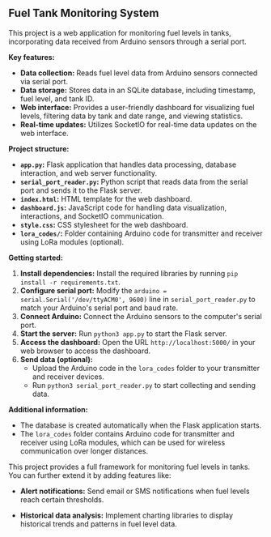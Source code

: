 ## Fuel Tank Monitoring System

This project is a web application for monitoring fuel levels in tanks, incorporating data received from Arduino sensors through a serial port.

**Key features:**

* **Data collection:** Reads fuel level data from Arduino sensors connected via serial port.
* **Data storage:** Stores data in an SQLite database, including timestamp, fuel level, and tank ID.
* **Web interface:** Provides a user-friendly dashboard for visualizing fuel levels, filtering data by tank and date range, and viewing statistics.
* **Real-time updates:** Utilizes SocketIO for real-time data updates on the web interface.

**Project structure:**

* **`app.py`:** Flask application that handles data processing, database interaction, and web server functionality.
* **`serial_port_reader.py`:** Python script that reads data from the serial port and sends it to the Flask server.
* **`index.html`:** HTML template for the web dashboard.
* **`dashboard.js`:** JavaScript code for handling data visualization, interactions, and SocketIO communication.
* **`style.css`:** CSS stylesheet for the web dashboard.
* **`lora_codes/`:** Folder containing Arduino code for transmitter and receiver using LoRa modules (optional).

**Getting started:**

1. **Install dependencies:** Install the required libraries by running `pip install -r requirements.txt`.
2. **Configure serial port:** Modify the `arduino = serial.Serial('/dev/ttyACM0', 9600)` line in `serial_port_reader.py` to match your Arduino's serial port and baud rate.
3. **Connect Arduino:** Connect the Arduino sensors to the computer's serial port.
4. **Start the server:** Run `python3 app.py` to start the Flask server.
5. **Access the dashboard:** Open the URL `http://localhost:5000/` in your web browser to access the dashboard.
6. **Send data (optional):**
    * Upload the Arduino code in the `lora_codes` folder to your transmitter and receiver devices.
    * Run `python3 serial_port_reader.py` to start collecting and sending data.

**Additional information:**

* The database is created automatically when the Flask application starts.
* The `lora_codes` folder contains Arduino code for transmitter and receiver using LoRa modules, which can be used for wireless communication over longer distances.

This project provides a full framework for monitoring fuel levels in tanks. You can further extend it by adding features like:

* **Alert notifications:** Send email or SMS notifications when fuel levels reach certain thresholds.

* **Historical data analysis:** Implement charting libraries to display historical trends and patterns in fuel level data.

